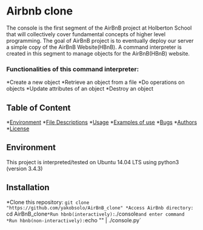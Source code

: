 # Airbnb clone

The console is the first segment of the AirBnB project at Holberton School that will collectively cover fundamental concepts of higher level programming. The goal of AirBnB project is to eventually deploy our server a simple copy of the AirBnB Website(HBnB). A command interpreter is created in this segment to manage objects for the AirBnB(HBnB) website.


### Functionalities of this command interpreter:
*Create a new object
*Retrieve an object from a file
*Do operations on objects
*Update attributes of an object
*Destroy an object

## Table of Content
*[Environment](#environment)
*[File Descriptions](#file-descriptions)
*[Usage](#usage)
*[Examples of use](#examples-of-use)
*[Bugs](#bugs)
*[Authors](#authors)
*[License](#license)

## Environment
This project is interpreted/tested on Ubuntu 14.04 LTS using python3 (version 3.4.3)

## Installation
*Clone this repository: `git clone "https://github.com/yakobsolo/AirBnB_clone"
*Access AirBnb directory: `cd AirBnB_clone`
*Run hbnb(interactively): `./console` and enter command
*Run hbnb(non-interactively): `echo "<command>" | ./console.py`


